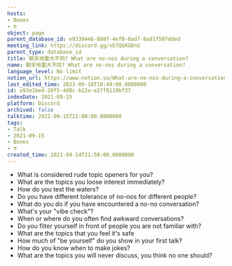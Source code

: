 ```yaml
---
hosts:
- Bones
- π
object: page
parent_database_id: e9339446-880f-4ef0-8ad7-8ad1f507dded
meeting_link: https://discord.gg/vE7QUXGDnS
parent_type: database_id
title: 聊天地雷大不同? What are no-nos during a conversation?
name: 聊天地雷大不同? What are no-nos during a conversation?
language_level: No limit
notion_url: https://www.notion.so/What-are-no-nos-during-a-conversation-e93e1bed20f54d8cb12ae27f8119bf37
last_edited_time: 2023-09-18T10:49:00.0000000
id: e93e1bed-20f5-4d8c-b12a-e27f8119bf37
indexDate: 2021-09-15
platform: Discord
archived: false
talktime: 2021-09-15T21:00:00.0000000
tags:
- Talk
- 2021-09-15
- Bones
- π
created_time: 2021-09-14T21:58:00.0000000
---
```



   - What is considered rude topic openers for you?
   - What are the topics you loose interest immediately?
   - How do you test the waters?
   - Do you have different tolerance of no-nos for different people?
   - What do you do if you have encountered a no-no conversation? 
   - What's your "vibe check"?
   - When or where do you often find awkward conversations?
   - Do you filter yourself in front of people you are not familiar with?
   - What are the topics that you feel it's safe
   - How much of "be yourself" do you show in your first talk?
   - How do you know when to make jokes?
   - What are the topics you will never discuss, you think no one should?









